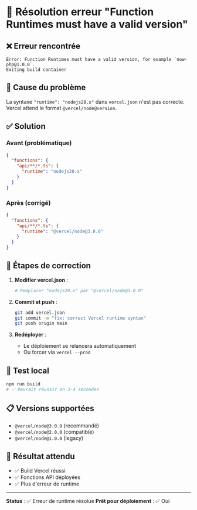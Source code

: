# 🔧 Résolution erreur "Function Runtimes must have a valid version"

## ❌ Erreur rencontrée
```
Error: Function Runtimes must have a valid version, for example `now-php@1.0.0`.
Exiting build container
```

## 🎯 Cause du problème
La syntaxe `"runtime": "nodejs20.x"` dans `vercel.json` n'est pas correcte. Vercel attend le format `@vercel/node@version`.

## ✅ Solution

### Avant (problématique)
```json
{
  "functions": {
    "api/**/*.ts": {
      "runtime": "nodejs20.x"
    }
  }
}
```

### Après (corrigé)
```json
{
  "functions": {
    "api/**/*.ts": {
      "runtime": "@vercel/node@3.0.0"
    }
  }
}
```

## 🚀 Étapes de correction

1. **Modifier vercel.json** :
   ```bash
   # Remplacer "nodejs20.x" par "@vercel/node@3.0.0"
   ```

2. **Commit et push** :
   ```bash
   git add vercel.json
   git commit -m "fix: correct Vercel runtime syntax"
   git push origin main
   ```

3. **Redéployer** :
   - Le déploiement se relancera automatiquement
   - Ou forcer via `vercel --prod`

## 🧪 Test local
```bash
npm run build
# ✅ Devrait réussir en 3-4 secondes
```

## 📋 Versions supportées
- `@vercel/node@3.0.0` (recommandé)
- `@vercel/node@2.0.0` (compatible)
- `@vercel/node@1.0.0` (legacy)

## 🎉 Résultat attendu
- ✅ Build Vercel réussi
- ✅ Fonctions API déployées
- ✅ Plus d'erreur de runtime

---

**Status** : ✅ Erreur de runtime résolue
**Prêt pour déploiement** : ✅ Oui 